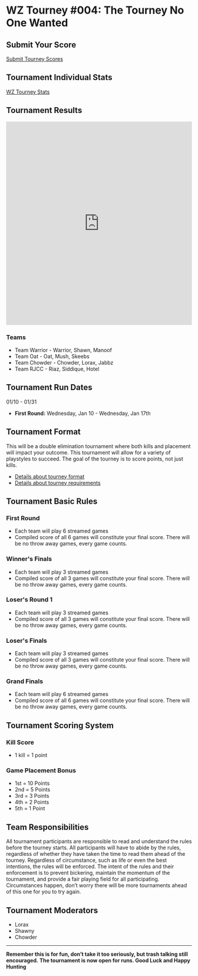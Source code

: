 # WZ Tourney #004: The Tourney No One Wanted

## Submit Your Score

[Submit Tourney Scores](https://bit.ly/wztourney)

## Tournament Individual Stats
[WZ Tourney Stats](https://bit.ly/wztourneystats)

## Tournament Results

<iframe src="https://brackethq.com/b/2ywub/embed/" width="100%" height="550" frameborder="0"></iframe>

### Teams

- Team Warrior - Warrior, Shawn, Manoof
- Team Oat - Oat, Mush, Skeebs
- Team  Chowder - Chowder, Lorax, Jabbz
- Team RJCC - Riaz, Siddique, Hotel

## Tournament Run Dates

01/10 - 01/31

- **First Round:** Wednesday, Jan 10 - Wednesday, Jan 17th

## Tournament Format

This will be a double elimination tournament where both kills and placement will impact your outcome. This tournament will allow for a variety of playstyles to succeed. The goal of the tourney is to score points, not just kills.

- [Details about tourney format](./Tourney%20Details/format.md)
- [Details about tourney requirements](./Tourney%20Details/requirements.md)

## Tournament Basic Rules

### First Round

- Each team will play 6 streamed games
- Compiled score of all 6 games will constitute your final score. There will be no throw away games, every game counts.

### Winner's Finals

- Each team will play 3 streamed games
- Compiled score of all 3 games will constitute your final score. There will be no throw away games, every game counts.

### Loser's Round 1

- Each team will play 3 streamed games
- Compiled score of all 3 games will constitute your final score. There will be no throw away games, every game counts.

### Loser's Finals

- Each team will play 3 streamed games
- Compiled score of all  3 games will constitute your final score. There will be no throw away games, every game counts.

### Grand Finals

- Each team will play 6 streamed games
- Compiled score of all 6 games will constitute your final score. There will be no throw away games, every game counts.

## Tournament Scoring System

### Kill Score

- 1 kill = 1 point

### Game Placement Bonus

- 1st = 10 Points
- 2nd = 5 Points
- 3rd = 3 Points
- 4th =  2 Points
- 5th = 1 Point

## Team Responsibilities

All tournament participants are responsible to read and understand the rules before the tourney starts. All participants will have to abide by the rules, regardless of whether they have taken the time to read them ahead of the tourney. Regardless of circumstance, such as life or even the best intentions, the rules will be enforced. The intent of the rules and their enforcement is to prevent bickering, maintain the momentum of the tournament, and provide a fair playing field for all participating. Circumstances happen, don’t worry there will be more tournaments ahead of this one for you to try again.

## Tournament Moderators

- Lorax
- Shawny
- Chowder



---

**Remember this is for fun, don’t take it too seriously, but trash talking still encouraged.**
**The tournament is now open for runs. Good Luck and Happy Hunting**
